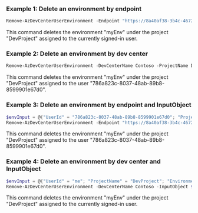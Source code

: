 ### Example 1: Delete an environment by endpoint
```powershell
Remove-AzDevCenterUserEnvironment -Endpoint "https://8a40af38-3b4c-4672-a6a4-5e964b1870ed-contosodevcenter.centralus.devcenter.azure.com/" -ProjectName DevProject -UserId "me"  -Name myEnv
```
This command deletes the environment "myEnv" under the project "DevProject" assigned to the currently signed-in user.

### Example 2: Delete an environment by dev center
```powershell
Remove-AzDevCenterUserEnvironment -DevCenterName Contoso -ProjectName DevProject -UserId "786a823c-8037-48ab-89b8-8599901e67d0" -Name myEnv
```
This command deletes the environment "myEnv" under the project "DevProject" assigned to the user "786a823c-8037-48ab-89b8-8599901e67d0".

### Example 3: Delete an environment by endpoint and InputObject
```powershell
$envInput = @{"UserId" = "786a823c-8037-48ab-89b8-8599901e67d0"; "ProjectName" = "DevProject"; "EnvironmentName" = "myEnv" }
Remove-AzDevCenterUserEnvironment -Endpoint "https://8a40af38-3b4c-4672-a6a4-5e964b1870ed-contosodevcenter.centralus.devcenter.azure.com/" -InputObject $envInput
```
This command deletes the environment "myEnv" under the project "DevProject" assigned to the user "786a823c-8037-48ab-89b8-8599901e67d0".

### Example 4: Delete an environment by dev center and InputObject
```powershell
$envInput = @{"UserId" = "me"; "ProjectName" = "DevProject"; "EnvironmentName" = "myEnv" }
Remove-AzDevCenterUserEnvironment -DevCenterName Contoso -InputObject $envInput
```
This command deletes the environment "myEnv" under the project "DevProject" assigned to the currently signed-in user.

